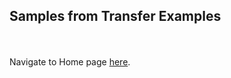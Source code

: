 <!-- exp 1d -->

## Samples from Transfer Examples



<br><br>
Navigate to Home page [here](https://d-byrne1.github.io/mscproject/index.html).